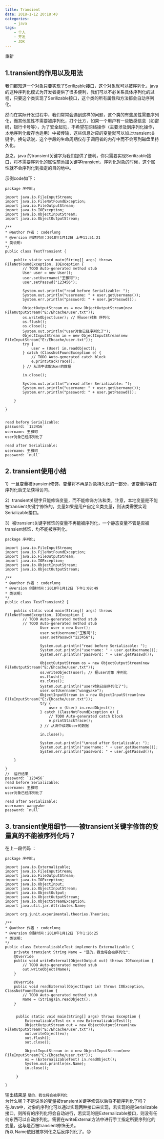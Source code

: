 ```yaml
---
title: Transient
date: 2018-1-12 20:18:40
categories:
	- java
tags:
	- 个人
	- 开发
	- JDK
---
```

重新
<!-- more -->
## 1.transient的作用以及用法
我们都知道一个对象只要实现了Serilizable接口，这个对象就可以被序列化，java的这种序列化模式为开发者提供了很多便利，我们可以不必关系具体序列化的过程，只要这个类实现了Serilizable接口，这个类的所有属性和方法都会自动序列化。

然而在实际开发过程中，我们常常会遇到这样的问题，这个类的有些属性需要序列化，而其他属性不需要被序列化，打个比方，如果一个用户有一些敏感信息（如密码，银行卡号等），为了安全起见，不希望在网络操作（主要涉及到序列化操作，本地序列化缓存也适用）中被传输，这些信息对应的变量就可以加上transient关键字。换句话说，这个字段的生命周期仅存于调用者的内存中而不会写到磁盘里持久化。

总之，java 的transient关键字为我们提供了便利，你只需要实现Serilizable接口，将不需要序列化的属性前添加关键字transient，序列化对象的时候，这个属性就不会序列化到指定的目的地中。

示例code如下：
``` 
package 序列化;

import java.io.FileInputStream;
import java.io.FileNotFoundException;
import java.io.FileOutputStream;
import java.io.IOException;
import java.io.ObjectInputStream;
import java.io.ObjectOutputStream;

/**
* @author 作者 : coderlong
* @version 创建时间：2018年1月12日 上午11:51:21
* 类说明: 
*/
public class TestTransient {

	public static void main(String[] args) throws FileNotFoundException, IOException {
		// TODO Auto-generated method stub
		User user = new User();
        user.setUsername("王雅珂");
        user.setPasswd("123456");
 
        System.out.println("read before Serializable: ");
        System.out.println("username: " + user.getUsername());
        System.err.println("password: " + user.getPasswd());
        
        ObjectOutputStream os = new ObjectOutputStream(new FileOutputStream("E:/Ehcache/user.txt"));
        os.writeObject(user); // 把user对象 序列化
        os.flush();
        os.close();
        System.out.println("user对象已经序列化了");
        ObjectInputStream in = new ObjectInputStream(new FileInputStream("E:/Ehcache/user.txt"));
        try {
			user = (User) in.readObject();
		} catch (ClassNotFoundException e) {
			// TODO Auto-generated catch block
			e.printStackTrace();
		} // 从流中读取User的数据
        
        in.close();

        System.out.println("\nread after Serializable: ");
        System.out.println("username: " + user.getUsername());
        System.err.println("password: " + user.getPasswd());
   
	}

}


read before Serializable: 
password: `123456`
username: 王雅珂
user对象已经序列化了

read after Serializable: 
username: 王雅珂
password: `null`
```
## 2. transient使用小结
1）一旦变量被transient修饰，变量将不再是对象持久化的一部分，该变量内容在序列化后无法获得访问。

2）transient关键字只能修饰变量，而不能修饰方法和类。注意，本地变量是不能被transient关键字修饰的。变量如果是用户自定义类变量，则该类需要实现Serializable接口。

3）被transient关键字修饰的变量不再能被序列化，一个静态变量不管是否被transient修饰，均不能被序列化。

```
package 序列化;

import java.io.FileInputStream;
import java.io.FileNotFoundException;
import java.io.FileOutputStream;
import java.io.IOException;
import java.io.ObjectInputStream;
import java.io.ObjectOutputStream;

/**
* @author 作者 : coderlong
* @version 创建时间：2018年1月12日 下午1:08:49
* 类说明: 
*/
public class TestTransient2 {

	public static void main(String[] args) throws FileNotFoundException, IOException {
		// TODO Auto-generated method stub
		// TODO Auto-generated method stub
				User user = new User();
		        user.setUsername("王雅珂");
		        user.setPasswd("123456");
		 
		        System.out.println("read before Serializable: ");
		        System.out.println("username: " + user.getUsername());
		        System.err.println("password: " + user.getPasswd());
		        
		        ObjectOutputStream os = new ObjectOutputStream(new FileOutputStream("E:/Ehcache/user.txt"));
		        os.writeObject(user); // 把user对象 序列化
		        os.flush();
		        os.close();
		        System.out.println("user对象已经序列化了");
		        user.setUsername("wangyake");
		        ObjectInputStream in = new ObjectInputStream(new FileInputStream("E:/Ehcache/user.txt"));
		        try {
					user = (User) in.readObject();
				} catch (ClassNotFoundException e) {
					// TODO Auto-generated catch block
					e.printStackTrace();
				} // 从流中读取User的数据
		        
		        in.close();

		        System.out.println("\nread after Serializable: ");
		        System.out.println("username: " + user.getUsername());
		        System.err.println("password: " + user.getPasswd());

	}

}
//  运行结果
password: `123456`
read before Serializable: 
username: 王雅珂
user对象已经序列化了

read after Serializable: 
username: wangyake
password: `null`

```
## 3. transient使用细节——被transient关键字修饰的变量真的不能被序列化吗？
在上一段代码 ：
```
package 序列化;

import java.io.Externalizable;
import java.io.FileInputStream;
import java.io.FileOutputStream;
import java.io.IOException;
import java.io.ObjectInput;
import java.io.ObjectInputStream;
import java.io.ObjectOutput;
import java.io.ObjectOutputStream;
import java.io.ObjectStreamException;
import java.util.jar.Attributes.Name;

import org.junit.experimental.theories.Theories;

/**
* @author 作者 : coderlong
* @version 创建时间：2018年1月12日 下午1:26:25
* 类说明: 
*/
public class ExternalizableTest implements Externalizable {
	private transient String Name = "是的，我也将会被序列化";
	@Override
	public void writeExternal(ObjectOutput out) throws IOException {
		// TODO Auto-generated method stub
		out.writeObject(Name);
	}

	@Override
	public void readExternal(ObjectInput in) throws IOException, ClassNotFoundException {
		// TODO Auto-generated method stub
		Name = (String)in.readObject();
	}
	
	
	 public static void main(String[] args) throws Exception {
		 ExternalizableTest ex = new ExternalizableTest();
		 ObjectOutputStream out = new ObjectOutputStream(new FileOutputStream("E:/Ehcache/user.txt"));
		 out.writeObject(ex);
		 out.flush();
		 out.close();
		 
		 ObjectInputStream in = new ObjectInputStream(new FileInputStream("E:/Ehcache/user.txt"));
		 ex = (ExternalizableTest) in.readObject();
	     System.out.println(ex.Name);
	     in.close();
 
	 }

}

```
输出结果是 `是的，我也将会被序列化`  
为什么呢？不是说类的变量被transient关键字修饰以后将不能序列化了吗？  
在Java中，对象的序列化可以通过实现两种接口来实现，若实现的是Serializable接口，则所有的序列化将会自动进行，若实现的是Externalizable接口，则没有任何东西可以自动序列化，需要在writeExternal方法中进行手工指定所要序列化的变量，这与是否被transient修饰无关。  
所以 Name依旧被序列化之后反序列化了。:blush:




